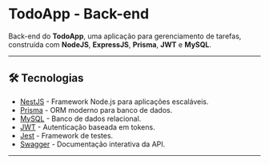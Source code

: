 # TodoApp - Back-end

Back-end do **TodoApp**, uma aplicação para gerenciamento de tarefas, construída com **NodeJS**, **ExpressJS**, **Prisma**, **JWT** e **MySQL**.

---

## 🛠 Tecnologias

- [NestJS](https://nestjs.com/) - Framework Node.js para aplicações escaláveis.
- [Prisma](https://www.prisma.io/) - ORM moderno para banco de dados.
- [MySQL](https://www.mysql.com/) - Banco de dados relacional.
- [JWT](https://jwt.io/) - Autenticação baseada em tokens.
- [Jest](https://jestjs.io/) - Framework de testes.
- [Swagger](https://swagger.io/) - Documentação interativa da API.

---